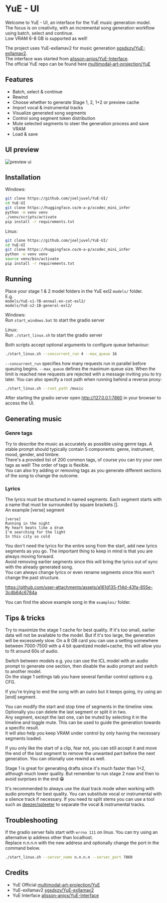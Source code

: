# YuE - UI

Welcome to YuE - UI, an interface for the YuE music generation model.\
The focus is on creativity, with an incremental song generation workflow using batch, select and continue.\
Low VRAM 6-8 GB is supported as well!

The project uses YuE-exllamav2 for music generation [sgsdxzy/YuE-exllamav2](https://github.com/sgsdxzy/YuE-exllamav2).\
The interface was started from [alisson-anjos/YuE-Interface](https://github.com/alisson-anjos/YuE-Interface).\
The official YuE repo can be found here [multimodal-art-projection/YuE](https://github.com/multimodal-art-projection/YuE)
 
## Features
- Batch, select & continue
- Rewind
- Choose whether to generate Stage 1, 2, 1+2 or preview cache
- Import vocal & instrumental tracks
- Visualize generated song segments
- Control song segment token distribution
- Mute selected segments to steer the generation process and save VRAM
- Load & save

## UI preview
![preview ui](/preview.png)

## Installation
Windows:
```bash
git clone https://github.com/joeljuvel/YuE-UI/
cd YuE-UI
git clone https://huggingface.co/m-a-p/xcodec_mini_infer
python -m venv venv
./venv/scripts/activate
pip install -r requirements.txt
```

Linux:
```bash
git clone https://github.com/joeljuvel/YuE-UI/
cd YuE-UI
git clone https://huggingface.co/m-a-p/xcodec_mini_infer
python -m venv venv
source venv/bin/activate
pip install -r requirements.txt
```

## Running
Place your stage 1 & 2 model folders in the YuE exl2 `models/` folder.\
E.g.\
`models/YuE-s1-7B-anneal-en-cot-exl2/`\
`models/YuE-s2-1B-general-exl2/`

Windows:\
Run `start_windows.bat` to start the gradio server

Linux:\
Run `./start_linux.sh` to start the gradio server

Both scripts accept optional arguments to configure queue behaviour:

```bash
./start_linux.sh --concurrent_run 4 --max_queue 16
```
`--concurrent_run` specifies how many requests run in parallel before queuing begins.
`--max_queue` defines the maximum queue size. When the limit is reached new requests are rejected with a message inviting you to try later.
You can also specify a root path when running behind a reverse proxy:
```bash
./start_linux.sh --root_path /music
```


After starting the gradio server open http://127.0.0.1:7860 in your browser to access the UI.

## Generating music
### Genre tags
Try to describe the music as accurately as possible using genre tags. A stable prompt should typically contain 5 components: genre, instrument, mood, gender, and timbre.\
There's a provided list of 200 common tags, of course you can try your own tags as well! The order of tags is flexible.\
You can also try adding or removing tags as you generate different sections of the song to change the outcome.

### Lyrics
The lyrics must be structured in named segments. Each segment starts with a name that must be surrounded by square brackets \[\].\
An example \[verse\] segment
```
[verse]
Running in the night
My heart beats like a drum
I'm searching for the light
In this city so cold
```
You don't need the lyrics for the entire song from the start, add new lyrics segments as you go. The important thing to keep in mind is that you are always moving forward.\
Avoid removing earlier segments since this will bring the lyrics out of sync with the already generated song.\
You can always change lyrics or even rename segments since this won't change the past structure.

https://github.com/user-attachments/assets/a161d135-f14d-43fa-855e-3c4b64c6784a

You can find the above example song in the `examples/` folder.

## Tips & tricks
Try to maximize the stage 1 cache for best quality. If it's too small, earlier data will not be available to the model. But if it's too large, the generation will be excessively slow.
On a 8 GB card you can use a setting somewhere between 7000-7500 with a 4 bit quantized model+cache, this will allow you to fit around 60s of audio.

Switch between models e.g. you can use the ICL model with an audio prompt to generate one section, then disable the audio prompt and switch to another model.\
On the stage 1 settings tab you have several familiar control options e.g. CFG.

If you're trying to end the song with an outro but it keeps going, try using an \[end\] segment.

You can modify the start and stop time of segments in the timeline view. Optionally you can delete the last segment or split it in two.\
Any segment, except the last one, can be muted by selecting it in the timeline and toggle mute. This can be used to guide the generation towards a specific result.\
It will also help you keep VRAM under control by only having the necessary segments loaded.

If you only like the start of a clip, fear not, you can still accept it and move the end of the last segment to remove the unwanted part before the next generation. You can otionally use rewind as well.

Stage 1 is great for generating drafts since it's much faster than 1+2, although much lower quality. But remember to run stage 2 now and then to avoid surprises in the end 😁

It's recommended to always use the dual track mode when working with audio prompts for best quality. You can substitute vocal or instrumental with a silence track if necessary.
If you need to split stems you can use a tool such as [deezer/spleeter](https://github.com/deezer/spleeter) to separate the vocal & instrumental tracks.

## Troubleshooting
If the gradio server fails start with `errno 111` on linux. You can try using an alternative ip address other than localhost.\
Replace n.n.n.n with the new address and optionally change the port in the command below.
```bash
./start_linux.sh --server_name n.n.n.n --server_port 7860
```

## Credits
- YuE Official [multimodal-art-projection/YuE](https://github.com/multimodal-art-projection/YuE)
- YuE-exllamav2 [sgsdxzy/YuE-exllamav2](https://github.com/sgsdxzy/YuE-exllamav2)
- YuE Interface [alisson-anjos/YuE-Interface](https://github.com/alisson-anjos/YuE-Interface)
